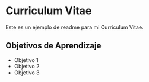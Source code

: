 # Curriculum Vitae

Este es un ejemplo de readme para mi Curriculum Vitae.

## Objetivos de Aprendizaje
- Objetivo 1
- Objetivo 2
- Objetivo 3
